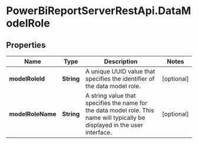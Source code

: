 # PowerBiReportServerRestApi.DataModelRole

## Properties
Name | Type | Description | Notes
------------ | ------------- | ------------- | -------------
**modelRoleId** | **String** | A unique UUID value that specifies the identifier of the data model role. | [optional] 
**modelRoleName** | **String** | A string value that specifies the name for the data model role. This name will typically be displayed in the user interface. | [optional] 


